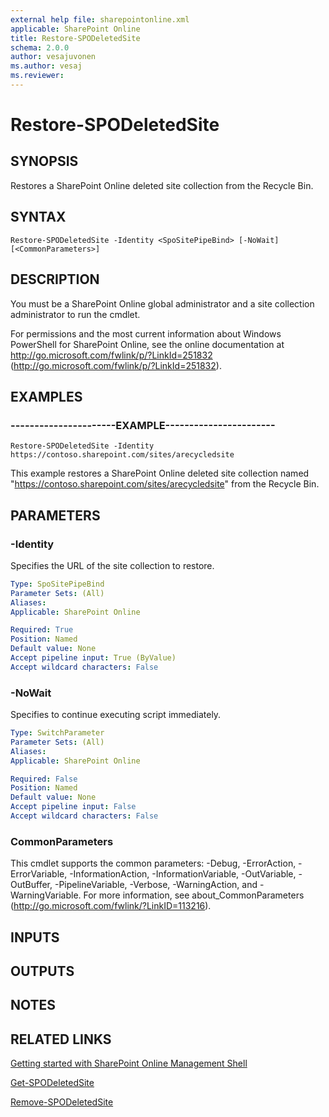 ```yaml
---
external help file: sharepointonline.xml
applicable: SharePoint Online
title: Restore-SPODeletedSite
schema: 2.0.0
author: vesajuvonen
ms.author: vesaj
ms.reviewer:
---
```


# Restore-SPODeletedSite

## SYNOPSIS
Restores a SharePoint Online deleted site collection from the Recycle Bin.


## SYNTAX

```
Restore-SPODeletedSite -Identity <SpoSitePipeBind> [-NoWait] [<CommonParameters>]
```

## DESCRIPTION
You must be a SharePoint Online global administrator and a site collection administrator to run the cmdlet.

For permissions and the most current information about Windows PowerShell for SharePoint Online, see the online documentation at http://go.microsoft.com/fwlink/p/?LinkId=251832 (http://go.microsoft.com/fwlink/p/?LinkId=251832).


## EXAMPLES

### ----------------------EXAMPLE-----------------------
```
Restore-SPODeletedSite -Identity https://contoso.sharepoint.com/sites/arecycledsite
```
This example restores a SharePoint Online deleted site collection named "https://contoso.sharepoint.com/sites/arecycledsite" from the Recycle Bin.


## PARAMETERS

### -Identity
Specifies the URL of the site collection to restore.


```yaml
Type: SpoSitePipeBind
Parameter Sets: (All)
Aliases: 
Applicable: SharePoint Online

Required: True
Position: Named
Default value: None
Accept pipeline input: True (ByValue)
Accept wildcard characters: False
```

### -NoWait
Specifies to continue executing script immediately.


```yaml
Type: SwitchParameter
Parameter Sets: (All)
Aliases: 
Applicable: SharePoint Online

Required: False
Position: Named
Default value: None
Accept pipeline input: False
Accept wildcard characters: False
```

### CommonParameters
This cmdlet supports the common parameters: -Debug, -ErrorAction, -ErrorVariable, -InformationAction, -InformationVariable, -OutVariable, -OutBuffer, -PipelineVariable, -Verbose, -WarningAction, and -WarningVariable. For more information, see about_CommonParameters (http://go.microsoft.com/fwlink/?LinkID=113216).

## INPUTS

## OUTPUTS

## NOTES

## RELATED LINKS

[Getting started with SharePoint Online Management Shell](https://docs.microsoft.com/powershell/sharepoint/sharepoint-online/connect-sharepoint-online?view=sharepoint-ps)

[Get-SPODeletedSite](Get-SPODeletedSite.md)

[Remove-SPODeletedSite](Remove-SPODeletedSite.md)
